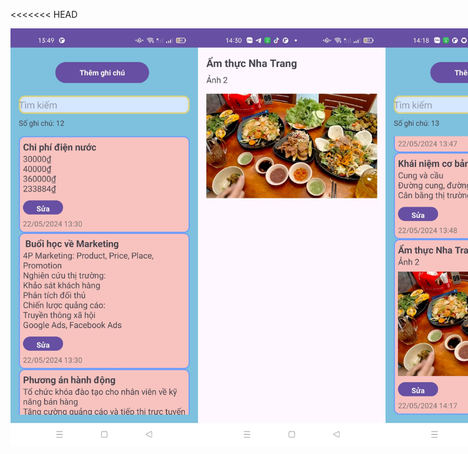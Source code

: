 <<<<<<< HEAD
<div style="display: flex; justify-content: space-around;">

  <img src="image.png" alt="alt text" width="300"/>
<img src="image-1.png" alt="alt text" width="300"/>
 <img src="image-2.png" alt="alt text" width="300"/>

=======
<div style="display: flex; justify-content: center; gap: 100px;">
  <img src="image.png" alt="alt text" width="150"/>
  <img src="image-1.png" alt="alt text" width="150"/>
  <img src="image-2.png" alt="alt text" width="150"/>
>>>>>>> fa73ac594c20661c39c2200c517ef4ff43e83465
</div>

<div style="display: flex; justify-content: space-around;">
  <img src="image-4.png" alt="alt text" width="150"/>
  <img src="image-5.png" alt="alt text" width="150"/>
 <img src="image-6.png" alt="alt text" width="150"/>
</div>

<img src="image-7.png" alt="alt text" width="150"/>

